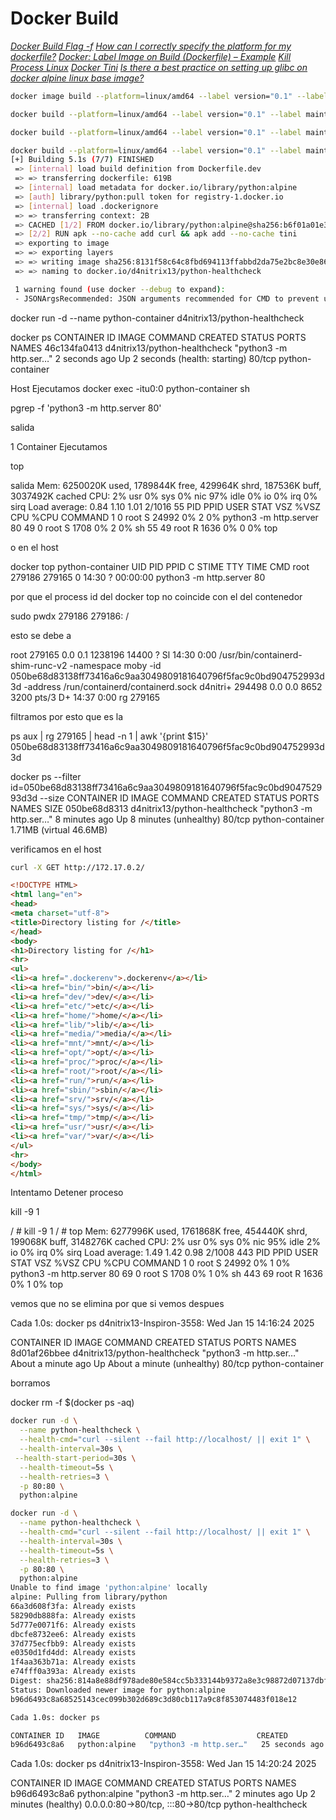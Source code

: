 <!-- Autor: Daniel Benjamin Perez Morales -->
<!-- GitHub: https://github.com/DanielPerezMoralesDev13 -->
<!-- Correo electrónico: danielperezdev@proton.me -->

# **Docker Build**

*[Docker Build Flag -f](https://stackoverflow.com/questions/32235987/docker-build-with-f-option-cannot-find-dockerfile "https://stackoverflow.com/questions/32235987/docker-build-with-f-option-cannot-find-dockerfile")*
*[How can I correctly specify the platform for my dockerfile?](https://stackoverflow.com/questions/70754255/how-can-i-correctly-specify-the-platform-for-my-dockerfile "https://stackoverflow.com/questions/70754255/how-can-i-correctly-specify-the-platform-for-my-dockerfile")*
*[Docker: Label Image on Build (Dockerfile) – Example](https://www.shellhacks.com/docker-label-image-build-dockerfile-example/ "https://www.shellhacks.com/docker-label-image-build-dockerfile-example/")*
*[Kill Process Linux](https://phoenixnap.com/kb/how-to-kill-a-process-in-linux "https://phoenixnap.com/kb/how-to-kill-a-process-in-linux")*
*[Docker Tini](https://dev.to/joeyb908/docker-dockerizing-a-simple-nodejs-app-1pjp "https://dev.to/joeyb908/docker-dockerizing-a-simple-nodejs-app-1pjp")*
*[Is there a best practice on setting up glibc on docker alpine linux base image?](https://stackoverflow.com/questions/37818831/is-there-a-best-practice-on-setting-up-glibc-on-docker-alpine-linux-base-image "https://stackoverflow.com/questions/37818831/is-there-a-best-practice-on-setting-up-glibc-on-docker-alpine-linux-base-image")*

```bash
docker image build --platform=linux/amd64 --label version="0.1" --label maintainer="Daniel Perez" --tag d4nitrix13/python-healthcheck --file ./Dockerfile.dev --no-cache .
```

```bash
docker build --platform=linux/amd64 --label version="0.1" --label maintainer="Daniel Perez" -t d4nitrix13/python-healthcheck -f ./Dockerfile.dev --no-cache .
```

```bash
docker build --platform=linux/amd64 --label version="0.1" --label maintainer="Daniel Perez" -td4nitrix13/python-healthcheck -f./Dockerfile.dev --no-cache .
```

```bash
docker build --platform=linux/amd64 --label version="0.1" --label maintainer="Daniel Perez" -td4nitrix13/python-healthcheck -f./Dockerfile.dev --no-cache .
[+] Building 5.1s (7/7) FINISHED                                                                                                                         docker:default
 => [internal] load build definition from Dockerfile.dev                                                                                                           0.0s
 => => transferring dockerfile: 619B                                                                                                                               0.0s
 => [internal] load metadata for docker.io/library/python:alpine                                                                                                   0.9s
 => [auth] library/python:pull token for registry-1.docker.io                                                                                                      0.0s
 => [internal] load .dockerignore                                                                                                                                  0.0s
 => => transferring context: 2B                                                                                                                                    0.0s
 => CACHED [1/2] FROM docker.io/library/python:alpine@sha256:b6f01a01e34091438a29b6dda4664199e34731fb2581ebb6fe255a2ebf441099                                      0.0s
 => [2/2] RUN apk --no-cache add curl && apk add --no-cache tini                                                                                                   4.0s
 => exporting to image                                                                                                                                             0.1s
 => => exporting layers                                                                                                                                            0.1s
 => => writing image sha256:8131f58c64c8fbd694113ffabbd2da75e2bc8e30e86823292eccd7f266209eae                                                                       0.0s
 => => naming to docker.io/d4nitrix13/python-healthcheck                                                                                                           0.0s

 1 warning found (use docker --debug to expand):
 - JSONArgsRecommended: JSON arguments recommended for CMD to prevent unintended behavior related to OS signals (line 18)
```

docker run -d --name python-container d4nitrix13/python-healthcheck

docker ps
CONTAINER ID   IMAGE                          COMMAND                  CREATED         STATUS                            PORTS     NAMES
46c134fa0413   d4nitrix13/python-healthcheck   "python3 -m http.ser…"   2 seconds ago   Up 2 seconds (health: starting)   80/tcp    python-container

Host Ejecutamos
docker exec -itu0:0 python-container sh

pgrep -f 'python3 -m http.server 80'

salida

1
Container Ejecutamos

top

salida
Mem: 6250020K used, 1789844K free, 429964K shrd, 187536K buff, 3037492K cached
CPU:   2% usr   0% sys   0% nic  97% idle   0% io   0% irq   0% sirq
Load average: 0.84 1.10 1.01 2/1016 55
  PID  PPID USER     STAT   VSZ %VSZ CPU %CPU COMMAND
    1     0 root     S    24992   0%   2   0% python3 -m http.server 80
   49     0 root     S     1708   0%   2   0% sh
   55    49 root     R     1636   0%   0   0% top

o en el host

docker top python-container
UID                 PID                 PPID                C                   STIME               TTY                 TIME                CMD
root                279186              279165              0                   14:30               ?                   00:00:00            python3 -m http.server 80

por que el process id del docker top no coincide con el del contenedor

sudo pwdx 279186
279186: /

esto se debe a

root      279165  0.0  0.1 1238196 14400 ?       Sl   14:30   0:00 /usr/bin/containerd-shim-runc-v2 -namespace moby -id 050be68d83138ff73416a6c9aa3049809181640796f5fac9c0bd904752993d3d -address /run/containerd/containerd.sock
d4nitri+  294498  0.0  0.0   8652  3200 pts/3    D+   14:37   0:00 rg 279165

filtramos por esto que es la

ps aux | rg 279165 | head -n 1 | awk '{print $15}'
050be68d83138ff73416a6c9aa3049809181640796f5fac9c0bd904752993d3d

docker ps --filter id=050be68d83138ff73416a6c9aa3049809181640796f5fac9c0bd904752993d3d --size
CONTAINER ID   IMAGE                           COMMAND                  CREATED         STATUS                     PORTS     NAMES              SIZE
050be68d8313   d4nitrix13/python-healthcheck   "python3 -m http.ser…"   8 minutes ago   Up 8 minutes (unhealthy)   80/tcp    python-container   1.71MB (virtual 46.6MB)

verificamos en el host

```bash
curl -X GET http://172.17.0.2/
```

```html
<!DOCTYPE HTML>
<html lang="en">
<head>
<meta charset="utf-8">
<title>Directory listing for /</title>
</head>
<body>
<h1>Directory listing for /</h1>
<hr>
<ul>
<li><a href=".dockerenv">.dockerenv</a></li>
<li><a href="bin/">bin/</a></li>
<li><a href="dev/">dev/</a></li>
<li><a href="etc/">etc/</a></li>
<li><a href="home/">home/</a></li>
<li><a href="lib/">lib/</a></li>
<li><a href="media/">media/</a></li>
<li><a href="mnt/">mnt/</a></li>
<li><a href="opt/">opt/</a></li>
<li><a href="proc/">proc/</a></li>
<li><a href="root/">root/</a></li>
<li><a href="run/">run/</a></li>
<li><a href="sbin/">sbin/</a></li>
<li><a href="srv/">srv/</a></li>
<li><a href="sys/">sys/</a></li>
<li><a href="tmp/">tmp/</a></li>
<li><a href="usr/">usr/</a></li>
<li><a href="var/">var/</a></li>
</ul>
<hr>
</body>
</html>
```

Intentamo Detener proceso

kill -9 1

/ # kill -9 1
/ # top
Mem: 6277996K used, 1761868K free, 454440K shrd, 199068K buff, 3148276K cached
CPU:   2% usr   0% sys   0% nic  95% idle   2% io   0% irq   0% sirq
Load average: 1.49 1.42 0.98 2/1008 443
  PID  PPID USER     STAT   VSZ %VSZ CPU %CPU COMMAND
    1     0 root     S    24992   0%   1   0% python3 -m http.server 80
   69     0 root     S     1708   0%   1   0% sh
  443    69 root     R     1636   0%   1   0% top

vemos que no se elimina por que
si vemos despues

Cada 1.0s: docker ps                                                                                                  d4nitrix13-Inspiron-3558: Wed Jan 15 14:16:24 2025

CONTAINER ID   IMAGE                          COMMAND                  CREATED              STATUS                          PORTS     NAMES
8d01af26bbee   d4nitrix13/python-healthcheck   "python3 -m http.ser…"   About a minute ago   Up About a minute (unhealthy)   80/tcp    python-container

borramos

docker rm -f $(docker ps -aq)

```bash
docker run -d \
  --name python-healthcheck \
  --health-cmd="curl --silent --fail http://localhost/ || exit 1" \
  --health-interval=30s \
 --health-start-period=30s \
  --health-timeout=5s \
  --health-retries=3 \
  -p 80:80 \
  python:alpine
```

```bash
docker run -d \
  --name python-healthcheck \
  --health-cmd="curl --silent --fail http://localhost/ || exit 1" \
  --health-interval=30s \
  --health-timeout=5s \
  --health-retries=3 \
  -p 80:80 \
  python:alpine
Unable to find image 'python:alpine' locally
alpine: Pulling from library/python
66a3d608f3fa: Already exists
58290db888fa: Already exists
5d777e0071f6: Already exists
dbcfe8732ee6: Already exists
37d775ecfbb9: Already exists
e0350d1fd4dd: Already exists
1f4aa363b71a: Already exists
e74fff0a393a: Already exists
Digest: sha256:814a8e88df978ade80e584cc5b333144b9372a8e3c98872d07137dbf3b44d0e4
Status: Downloaded newer image for python:alpine
b96d6493c8a68525143cec099b302d689c3d80cb117a9c8f853074483f018e12
```

```bash
Cada 1.0s: docker ps                                                                                                  d4nitrix13-Inspiron-3558: Wed Jan 15 14:18:46 2025

CONTAINER ID   IMAGE          COMMAND                  CREATED          STATUS                             PORTS                               NAMES
b96d6493c8a6   python:alpine   "python3 -m http.ser…"   25 seconds ago   Up 23 seconds (health: starting)   0.0.0.0:80->80/tcp, :::80->80/tcp   python-healthcheck
```

Cada 1.0s: docker ps                                                                                                  d4nitrix13-Inspiron-3558: Wed Jan 15 14:20:24 2025

CONTAINER ID   IMAGE          COMMAND                  CREATED         STATUS                   PORTS                               NAMES
b96d6493c8a6   python:alpine   "python3 -m http.ser…"   2 minutes ago   Up 2 minutes (healthy)   0.0.0.0:80->80/tcp, :::80->80/tcp   python-healthcheck
